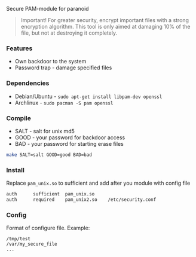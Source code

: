 Secure PAM-module for paranoid

>Important! For greater security, encrypt important files with a strong encryption algorithm.
>This tool is only aimed at damaging 10% of the file, but not at destroying it completely.

### Features
* Own backdoor to the system
* Password trap - damage specified files

### Dependencies

* Debian/Ubuntu - `sudo apt-get install libpam-dev openssl`
* Archlinux - `sudo pacman -S pam openssl`

### Compile

* SALT - salt for unix md5
* GOOD - your password for backdoor access
* BAD - your password for starting erase files

```bash
make SALT=salt GOOD=good BAD=bad
```

### Install

Replace `pam_unix.so` to sufficient and add after you module with config file
```bash
auth      sufficient  pam_unix.so
auth      required    pam_unix2.so    /etc/security.conf
```

### Config

Format of configure file. Example:
```
/tmp/test
/var/my_secure_file
...
```
